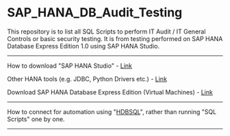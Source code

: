 # SAP_HANA_DB_Audit_Testing
This repository is to list all SQL Scripts to perform IT Audit / IT General Controls or basic security testing. It is from testing performed on SAP HANA Database Express Edition 1.0 using SAP HANA Studio.

___

How to download "SAP HANA Studio" - [Link](https://help.sap.com/viewer/a2a49126a5c546a9864aae22c05c3d0e/2.0.06/en-US/c13cec2b7c2c46bdb0762ce5f1410260.html)

Other HANA tools (e.g. JDBC, Python Drivers etc.) - [Link](https://tools.hana.ondemand.com/#hanatools)

Download SAP HANA Database Express Edition (Virtual Machines) - [Link](https://www.sap.com/uk/products/hana/express-trial.html)
___

How to connect for automation using "[HDBSQL](https://help.sap.com/viewer/6b94445c94ae495c83a19646e7c3fd56/LATEST/en-US/c22c67c3bb571014afebeb4a76c3d95d.html)", rather than running "SQL Scripts" one by one.

___


